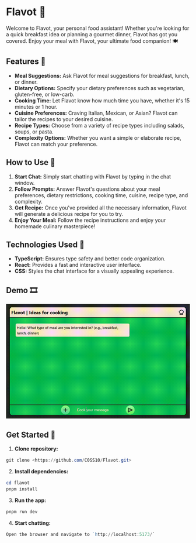 # Flavot 🍔

Welcome to Flavot, your personal food assistant! Whether you're looking for a quick breakfast idea or planning a gourmet dinner, Flavot has got you covered. Enjoy your meal with Flavot, your ultimate food companion! 🍽️

## Features 🍕

- **Meal Suggestions:** Ask Flavot for meal suggestions for breakfast, lunch, or dinner.
- **Dietary Options:** Specify your dietary preferences such as vegetarian, gluten-free, or low-carb.
- **Cooking Time:** Let Flavot know how much time you have, whether it's 15 minutes or 1 hour.
- **Cuisine Preferences:** Craving Italian, Mexican, or Asian? Flavot can tailor the recipes to your desired cuisine.
- **Recipe Types:** Choose from a variety of recipe types including salads, soups, or pasta.
- **Complexity Options:** Whether you want a simple or elaborate recipe, Flavot can match your preference.

## How to Use 🍲

1. **Start Chat:** Simply start chatting with Flavot by typing in the chat window.
2. **Follow Prompts:** Answer Flavot's questions about your meal preferences, dietary restrictions, cooking time, cuisine, recipe type, and complexity.
3. **Get Recipe:** Once you've provided all the necessary information, Flavot will generate a delicious recipe for you to try.
4. **Enjoy Your Meal:** Follow the recipe instructions and enjoy your homemade culinary masterpiece!

## Technologies Used 🥗

- **TypeScript:** Ensures type safety and better code organization.
- **React:** Provides a fast and interactive user interface.
- **CSS:** Styles the chat interface for a visually appealing experience.

## Demo 🎞️

![Video demo](/src/assets/demo.gif)

## Get Started 🍝

1. **Clone repository:**

```powershell
git clone <https://github.com/C0SS10/Flavot.git>
```

2. **Install dependencies:**

```powershell
cd flavot
pnpm install
```

3. **Run the app:**

```powershell
pnpm run dev
```

4. **Start chatting:**

```powershell
Open the browser and navigate to `http://localhost:5173/`
```